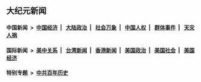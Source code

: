 ## 大纪元新闻

#### 中国新闻 &nbsp;>&nbsp; [中国经济](indexes/ncid283/README.md?06272045) &nbsp;| &nbsp; [大陆政治](indexes/ncid277/README.md?06272045) &nbsp;| &nbsp; [社会万象](indexes/ncid282/README.md?06272045) &nbsp;| &nbsp; [中国人权](indexes/ncid278/README.md?06272045) &nbsp;| &nbsp; [群体事件](indexes/ncid279/README.md?06272045) &nbsp;| &nbsp; [天灾人祸](indexes/ncid280/README.md?06272045)

#### 国际新闻 &nbsp;>&nbsp; [美中关系](indexes/nf1412576/README.md?06272045) &nbsp;| &nbsp; [台湾新闻](indexes/ncid1349361/README.md?06272045) &nbsp;| &nbsp; [香港新闻](indexes/ncid1349362/README.md?06272045) &nbsp;| &nbsp; [美国政治](indexes/ncid1078159/README.md?06272045) &nbsp;| &nbsp; [美国社会](indexes/ncid1078160/README.md?06272045) &nbsp;| &nbsp; [美国经济](indexes/ncid1078158/README.md?06272045)

#### 特别专题 &nbsp;>&nbsp; [中共百年历史](https://github.com/epoch-news/epoch-special/blob/master/README.md?06272045)  

